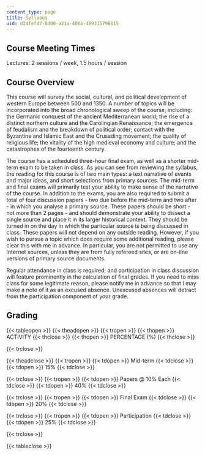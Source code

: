 ```yaml
---
content_type: page
title: Syllabus
uid: d24fef47-8d00-a21a-406b-409315798115
---
```


Course Meeting Times
--------------------

Lectures: 2 sessions / week, 1.5 hours / session

Course Overview
---------------

This course will survey the social, cultural, and political development of western Europe between 500 and 1350. A number of topics will be incorporated into the broad chronological sweep of the course, including: the Germanic conquest of the ancient Mediterranean world; the rise of a distinct northern culture and the Carolingian Renaissance; the emergence of feudalism and the breakdown of political order; contact with the Byzantine and Islamic East and the Crusading movement; the quality of religious life; the vitality of the high medieval economy and culture; and the catastrophes of the fourteenth century.

The course has a scheduled three-hour final exam, as well as a shorter mid-term exam to be taken in class. As you can see from reviewing the syllabus, the reading for this course is of two main types: a text narrative of events and major ideas, and short selections from primary sources. The mid-term and final exams will primarily test your ability to make sense of the narrative of the course. In addition to the exams, you are also required to submit a total of four discussion papers - two due before the mid-term and two after - in which you analyse a primary source. These papers should be short - not more than 2 pages - and should demonstrate your ability to dissect a single source and place it in its larger historical context. They should be turned in on the day in which the particular source is being discussed in class. These papers will not depend on any outside reading. However, if you wish to pursue a topic which does require some additional reading, please clear this with me in advance. In particular, you are not permitted to use any Internet sources, unless they are from fully refereed sites, or are on-line versions of primary source documents.

Regular attendance in class is required; and participation in class discussion will feature prominently in the calculation of final grades. If you need to miss class for some legitimate reason, please notify me in advance so that I may make a note of it as an excused absence. Unexcused absences will detract from the participation component of your grade.

Grading
-------

{{< tableopen >}}
{{< theadopen >}}
{{< tropen >}}
{{< thopen >}}
ACTIVITY
{{< thclose >}}
{{< thopen >}}
PERCENTAGE (%)
{{< thclose >}}

{{< trclose >}}

{{< theadclose >}}
{{< tropen >}}
{{< tdopen >}}
Mid-term
{{< tdclose >}}
{{< tdopen >}}
15%
{{< tdclose >}}

{{< trclose >}}
{{< tropen >}}
{{< tdopen >}}
Papers @ 10% Each
{{< tdclose >}}
{{< tdopen >}}
40%
{{< tdclose >}}

{{< trclose >}}
{{< tropen >}}
{{< tdopen >}}
Final Exam
{{< tdclose >}}
{{< tdopen >}}
20%
{{< tdclose >}}

{{< trclose >}}
{{< tropen >}}
{{< tdopen >}}
Participation
{{< tdclose >}}
{{< tdopen >}}
25%
{{< tdclose >}}

{{< trclose >}}

{{< tableclose >}}